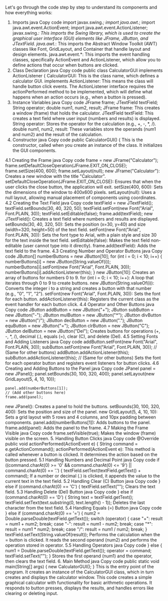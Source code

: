 Let's go through the code step by step to understand its components and how everything works:

1. Imports
java
Copy code
import javax.swing.*;
import java.awt.*;
import java.awt.event.ActionEvent;
import java.awt.event.ActionListener;
javax.swing.*: This imports the Swing library, which is used to create the graphical user interface (GUI) elements like JFrame, JButton, and JTextField.
java.awt.*: This imports the Abstract Window Toolkit (AWT) classes like Font, GridLayout, and Container that handle layout and design elements.
java.awt.event.*: This imports the event handling classes, specifically ActionEvent and ActionListener, which allow you to define actions that occur when buttons are clicked.
2. Class Declaration
java
Copy code
public class CalculatorGUI implements ActionListener {
CalculatorGUI: This is the class name, which defines a calculator GUI.
implements ActionListener: This means the class will handle button click events. The ActionListener interface requires the actionPerformed method to be implemented, which will define what happens when an action occurs (e.g., when a button is pressed).
3. Instance Variables
java
Copy code
    JFrame frame;
    JTextField textField;
    String operator;
    double num1, num2, result;
JFrame frame: This creates a window (frame) that holds the calculator.
JTextField textField: This creates a text field where user input (numbers and results) is displayed.
String operator: Stores the operator for the calculation (e.g., +, -, *, /).
double num1, num2, result: These variables store the operands (num1 and num2) and the result of the calculation.
4. Constructor
java
Copy code
public CalculatorGUI() {
This is the constructor, called when you create an instance of the class. It initializes the GUI components.

4.1 Creating the Frame
java
Copy code
    frame = new JFrame("Calculator");
    frame.setDefaultCloseOperation(JFrame.EXIT_ON_CLOSE);
    frame.setSize(400, 600);
    frame.setLayout(null);
new JFrame("Calculator"): Creates a new window with the title "Calculator".
setDefaultCloseOperation(JFrame.EXIT_ON_CLOSE): Ensures that when the user clicks the close button, the application will exit.
setSize(400, 600): Sets the dimensions of the window to 400x600 pixels.
setLayout(null): Uses a null layout, allowing manual placement of components using coordinates.
4.2 Creating the Text Field
java
Copy code
    textField = new JTextField();
    textField.setBounds(30, 40, 320, 50);
    textField.setFont(new Font("Arial", Font.PLAIN, 30));
    textField.setEditable(false);
    frame.add(textField);
new JTextField(): Creates a text field where numbers and results are displayed.
setBounds(30, 40, 320, 50): Sets the position (x=30, y=40) and size (width=320, height=50) of the text field.
setFont(new Font("Arial", Font.PLAIN, 30)): Sets the font type to Arial, with a plain style and size 30 for the text inside the text field.
setEditable(false): Makes the text field non-editable (user cannot type into it directly).
frame.add(textField): Adds the text field to the frame.
4.3 Creating Number and Operator Buttons
java
Copy code
    JButton[] numberButtons = new JButton[10];
    for (int i = 0; i < 10; i++) {
        numberButtons[i] = new JButton(String.valueOf(i));
        numberButtons[i].setFont(new Font("Arial", Font.PLAIN, 30));
        numberButtons[i].addActionListener(this);
    }
new JButton[10]: Creates an array of buttons for numbers 0 to 9.
for (int i = 0; i < 10; i++): A loop that iterates through 0 to 9 to create buttons.
new JButton(String.valueOf(i)): Converts the integer i to a string and creates a button with that number (e.g., "0", "1", "2").
setFont(new Font("Arial", Font.PLAIN, 30)): Sets the font for each button.
addActionListener(this): Registers the current class as the event handler for each button click.
4.4 Operator and Other Buttons
java
Copy code
    JButton addButton = new JButton("+");
    JButton subButton = new JButton("-");
    JButton mulButton = new JButton("*");
    JButton divButton = new JButton("/");
    JButton decButton = new JButton(".");
    JButton equButton = new JButton("=");
    JButton clrButton = new JButton("C");
    JButton delButton = new JButton("Del");
Creates buttons for operations (+, -, *, /), decimal (.), equals (=), clear (C), and delete (Del).
4.5 Setting Fonts and Adding Listeners
java
Copy code
    addButton.setFont(new Font("Arial", Font.PLAIN, 30));
    subButton.setFont(new Font("Arial", Font.PLAIN, 30));
    // (Same for other buttons)
    addButton.addActionListener(this);
    subButton.addActionListener(this);
    // (Same for other buttons)
Sets the font for each operator button and registers event listeners for button clicks.
4.6 Creating and Adding Buttons to the Panel
java
Copy code
    JPanel panel = new JPanel();
    panel.setBounds(30, 100, 320, 400);
    panel.setLayout(new GridLayout(5, 4, 10, 10));
    
    panel.add(numberButtons[1]);
    // (Add other buttons here)
    frame.add(panel);
new JPanel(): Creates a panel to hold the buttons.
setBounds(30, 100, 320, 400): Sets the position and size of the panel.
new GridLayout(5, 4, 10, 10): Sets a grid layout with 5 rows and 4 columns, and 10px padding between components.
panel.add(numberButtons[1]): Adds buttons to the panel.
frame.add(panel): Adds the panel to the frame.
4.7 Making the Frame Visible
java
Copy code
    frame.setVisible(true);
Makes the window (frame) visible on the screen.
5. Handling Button Clicks
java
Copy code
@Override
public void actionPerformed(ActionEvent e) {
    String command = e.getActionCommand();
actionPerformed(ActionEvent e): This method is called whenever a button is clicked. It determines the action based on the button pressed.
5.1 Handling Numbers and Decimal Point
java
Copy code
    if ((command.charAt(0) >= '0' && command.charAt(0) <= '9') || command.charAt(0) == '.') {
        textField.setText(textField.getText() + command);
If a number or decimal (.) is clicked, it appends the value to the current text in the text field.
5.2 Handling Clear (C) Button
java
Copy code
    } else if (command.charAt(0) == 'C') {
        textField.setText("");
Clears the text field.
5.3 Handling Delete (Del) Button
java
Copy code
    } else if (command.charAt(0) == 'D') {
        String text = textField.getText();
        textField.setText(text.substring(0, text.length() - 1));
Deletes the last character from the text field.
5.4 Handling Equals (=) Button
java
Copy code
    } else if (command.charAt(0) == '=') {
        num2 = Double.parseDouble(textField.getText());
        switch (operator) {
            case "+":
                result = num1 + num2;
                break;
            case "-":
                result = num1 - num2;
                break;
            case "*":
                result = num1 * num2;
                break;
            case "/":
                result = num1 / num2;
                break;
        }
        textField.setText(String.valueOf(result));
Performs the calculation when the = button is clicked. It reads the second operand (num2) and performs the operation stored in operator.
5.5 Handling Operators
java
Copy code
    } else {
        num1 = Double.parseDouble(textField.getText());
        operator = command;
        textField.setText("");
    }
Stores the first operand (num1) and the operator, then clears the text field.
6. Main Method
java
Copy code
public static void main(String[] args) {
    new CalculatorGUI();
}
This is the entry point of the program. It creates an instance of the CalculatorGUI class, which in turn creates and displays the calculator window.
This code creates a simple graphical calculator with functionality for basic arithmetic operations. It responds to button presses, displays the results, and handles errors like clearing or deleting input.
